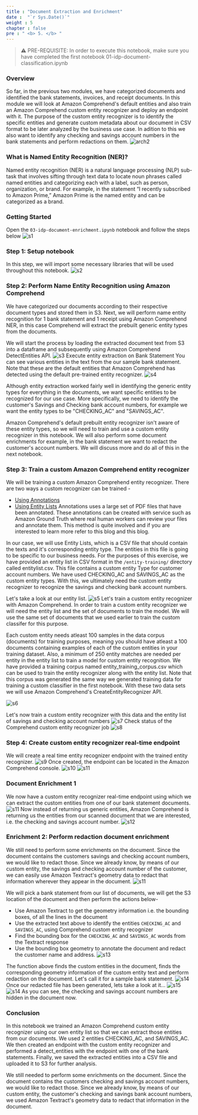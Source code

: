 ```yaml
---
title : "Document Extraction and Enrichment"
date :  "`r Sys.Date()`" 
weight : 5 
chapter : false
pre : " <b> 5. </b> "
---
```

>⚠️ PRE-REQUISITE: In order to execute this notebook, make sure you have completed the first notebook 01-idp-document-classification.ipynb
### Overview
So far, in the previous two modules, we have categorized documents and identified the bank statements, invoices, and receipt documents. In this module we will look at Amazon Comprehend's default entities and also train an Amazon Comprehend custom entity recognizer and deploy an endpoint with it. The purpose of the custom entity recognizer is to identify the specific entities and generate custom metadata about our document in CSV format to be later analyzed by the business use case. In adition to this we also want to identify any checking and savings account numbers in the bank statements and perform redactions on them.
   ![arch2](/images/4/arch2.png)

### What is Named Entity Recognition (NER)?
Named entity recognition (NER) is a natural language processing (NLP) sub-task that involves sifting through text data to locate noun phrases called named entities and categorizing each with a label, such as person, organization, or brand. For example, in the statement “I recently subscribed to Amazon Prime,” Amazon Prime is the named entity and can be categorized as a brand.

### Getting Started
Open the `03-idp-document-enrichment.ipynb` notebook and follow the steps below
   ![s1](/images/5/s1.png)
### Step 1: Setup notebook
In this step, we will import some necessary libraries that will be used throughout this notebook. 
   ![s2](/images/5/s2.png)
### Step 2: Perform Name Entity Recognition using Amazon Comprehend
We have categorized our documents according to their respective document types and stored them in S3. Next, we will perform name entity recognition for 1 bank statement and 1 receipt using Amazon Comprehend NER, in this case Comprehend will extract the prebuilt generic entity types from the documents.

We will start the process by loading the extracted document text from S3 into a dataframe and subsequently using Amazon Comprehend DetectEntities API.
   ![s3](/images/5/s3.png)
Execute entity extraction on Bank Statement
You can see various entities in the text from the our sample bank statement. Note that these are the default entities that Amazon Comprehend has detected using the default pre-trained entity recognizer.
   ![s4](/images/5/s4.png)

Although entity extraction worked fairly well in identifying the generic entity types for everything in the documents, we want specific entities to be recognized for our use case. More specifically, we need to identify the customer's Savings and Checking bank account numbers, for example we want the entity types to be "CHECKING_AC" and "SAVINGS_AC".

Amazon Comprehend's default prebuilt entity recognizer isn't aware of these entity types, so we will need to train and use a custom entity recognizer in this notebook. We will also perform some document enrichments for example, in the bank statement we want to redact the customer's account numbers. We will discuss more and do all of this in the next notebook.
### Step 3: Train a custom Amazon Comprehend entity recognizer 
We will be training a custom Amazon Comprehend entity recognizer. There are two ways a custom recognizer can be trained -

- [Using Annotations](https://docs.aws.amazon.com/comprehend/latest/dg/cer-annotation.html)
- [Using Entity Lists](https://docs.aws.amazon.com/comprehend/latest/dg/cer-entity-list.html)
Annotations uses a large set of PDF files that have been annotated. These annotations can be created with service such as Amazon Ground Truth where real human workers can review your files and annotate them. This method is quite involved and if you are interested to learn more refer to this blog and this blog.

In our case, we will use Entity Lists, which is a CSV file that should contain the texts and it's corresponding entity type. The entities in this file is going to be specific to our business needs. For the purposes of this exercise, we have provided an entity list in CSV format in the `/entity-training/` directory called entitylist.csv. This file contains a custom entity Type for customer account numbers. We have used CHECKING_AC and SAVINGS_AC as the custom entity types. With this, we ultimately need the custom entity recognizer to recognize the savings and checking bank account numbers.

Let's take a look at our entity list.
   ![s5](/images/5/s5.png)
Let's train a custom entity recognizer with Amazon Comprehend. In order to train a custom entity recognizer we will need the entity list and the set of documents to train the model. We will use the same set of documents that we used earlier to train the custom classifer for this purpose.

Each custom entity needs atleast 100 samples in the data corpus (documents) for training purposes, meaning you should have atleast a 100 documents containing examples of each of the custom entities in your training dataset. Also, a minimum of 250 entity matches are needed per entity in the entity list to train a model for custom entity recognition. We have provided a training corpus named entity_training_corpus.csv which can be used to train the entity recognizer along with the entity list. Note that this corpus was generated the same way we generated training data for training a custom classifier in the first notebook. With these two data sets we will use Amazon Comprehend's CreateEntityRecognizer API.

   ![s6](/images/5/s6.png)

Let's now train a custom entity recognizer with this data and the entity list of savings and checking account numbers
   ![s7](/images/5/s7.png)
Check status of the Comprehend custom entity recognizer job
   ![s8](/images/5/s8.png)

### Step 4: Create custom entity recognizer real-time endpoint
We will create a real time entity recognizer endpoint with the trained entity recognizer.
   ![s9](/images/5/s9.png)
Once created, the endpoint can be located in the Amazon Comprehend console.
   ![s10](/images/5/s10.png)
   ![s11](/images/5/s11.png)
### Document Enrichment 1
We now have a custom entity recognizer real-time endpoint using which we can extract the custom entities from one of our bank statement documents.
   ![s11](/images/5/idp-custom-entity.png)
Now instead of returning us generic entities, Amazon Comprehend is returning us the entities from our scanned document that we are interested, i.e. the checking and savings account number.
   ![s12](/images/5/s12.png)

### Enrichment 2: Perform redaction document enrichment
We still need to perform some enrichments on the document. Since the document contains the customers savings and checking account numbers, we would like to redact those. Since we already know, by means of our custom entity, the savings and checking account number of the customer, we can easily use Amazon Textract's geometry data to redact that information wherever they appear in the document.
   ![s11](/images/5/idp-redaction.png)

We will pick a bank statement from our list of documents, we will get the S3 location of the document and then perform the actions below-

- Use Amazon Textract to get the geometry information i.e. the bounding boxes, of all the lines in the document
- Use the extracted text above to identify the entities `CHECKING_AC` and `SAVINGS_AC`, using Comprehend custom entity recognizer
- Find the bounding box for the `CHECKING_AC` and `SAVINGS_AC` words from the Textract response
- Use the bounding box geometry to annotate the document and redact the customer name and address.
   ![s13](/images/5/s13.png)

The function above finds the custom entities in the document, finds the corresponding geometry information of the custom entity text and perform redaction on the document. Let's call it for a sample bank statement.
   ![s14](/images/5/s14.png)
Once our redacted file has been generated, lets take a look at it...
   ![s15](/images/5/s15.png)
   ![s14](/images/5/redacted-doc.png)
As you can see, the checking and savings account numbers are hidden in the document now.

### Conclusion
In this notebook we trained an Amazon Comprehend custom entity recognizer using our own entity list so that we can extract those entities from our documents. We used 2 entities CHECKING_AC, and SAVINGS_AC. We then created an endpoint with the custom entity recognizer and performed a detect_entities with the endpoint with one of the bank statements. Finally, we saved the extracted entities into a CSV file and uploaded it to S3 for further analysis.

We still needed to perform some enrichments on the document. Since the document contains the customers checking and savings account numbers, we would like to redact those. Since we already know, by means of our custom entity, the customer's checking and savings bank account numbers, we used Amazon Textract's geometry data to redact that information in the document.




   






